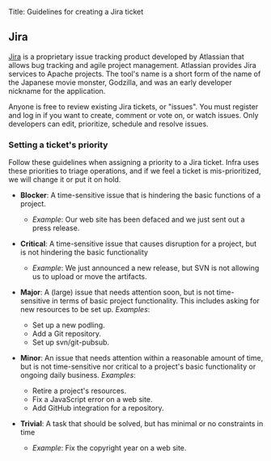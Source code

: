 Title: Guidelines for creating a Jira ticket

## Jira

<a href="https://issues.apache.org/jira" target="_blank">Jira</a> is a proprietary issue tracking product developed by Atlassian that allows bug tracking and agile project management. Atlassian provides Jira services to Apache projects. The tool's name is a short form of the name of the Japanese movie monster, Godzilla, and was an early developer nickname for the application.

Anyone is free to review existing Jira tickets, or "issues". You must register and log in if you want to create, comment or vote on, or watch issues. Only developers can edit, prioritize, schedule and resolve issues.

### Setting a ticket's priority

Follow these guidelines when assigning a priority to a Jira ticket. Infra uses these priorities to triage operations, and if we feel a ticket is mis-prioritized, we will change it or put it on hold.

- **Blocker**: A time-sensitive issue that is hindering the basic functions of a project.
  - *Example*: Our web site has been defaced and we just sent out a press release.

- **Critical**: A time-sensitive issue that causes disruption for a project, but is not hindering the basic functionality
  - *Example*: We just announced a new release, but SVN is not allowing us to upload or move the artifacts.

- **Major**: A (large) issue that needs attention soon, but is not time-sensitive in terms of basic project functionality. This includes asking for new resources to be set up. *Examples*:
   - Set up a new podling.
   - Add a Git repository.
   - Set up svn/git-pubsub.

- **Minor**: An issue that needs attention within a reasonable amount of time, but is not time-sensitive nor critical to a project's basic functionality or ongoing daily business. *Examples*:
  - Retire a project's resources.
  - Fix a JavaScript error on a web site.
  - Add GitHub integration for a repository.

- **Trivial**: A task that should be solved, but has minimal or no constraints in time
  - *Example*: Fix the copyright year on a web site.
